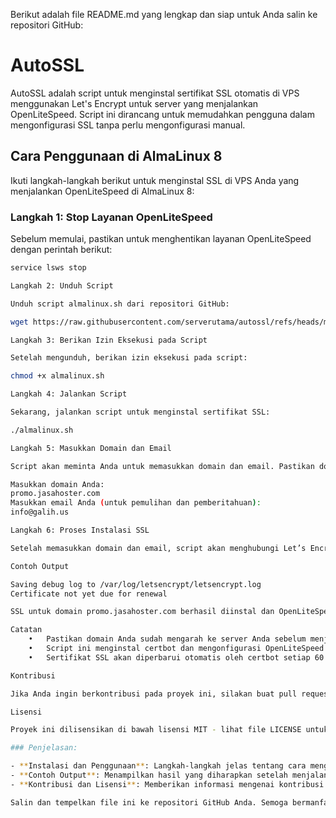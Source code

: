 Berikut adalah file README.md yang lengkap dan siap untuk Anda salin ke repositori GitHub:

# AutoSSL

AutoSSL adalah script untuk menginstal sertifikat SSL otomatis di VPS menggunakan Let's Encrypt untuk server yang menjalankan OpenLiteSpeed. Script ini dirancang untuk memudahkan pengguna dalam mengonfigurasi SSL tanpa perlu mengonfigurasi manual.

## Cara Penggunaan di AlmaLinux 8

Ikuti langkah-langkah berikut untuk menginstal SSL di VPS Anda yang menjalankan OpenLiteSpeed di AlmaLinux 8:

### Langkah 1: Stop Layanan OpenLiteSpeed

Sebelum memulai, pastikan untuk menghentikan layanan OpenLiteSpeed dengan perintah berikut:

```bash
service lsws stop

Langkah 2: Unduh Script

Unduh script almalinux.sh dari repositori GitHub:

wget https://raw.githubusercontent.com/serverutama/autossl/refs/heads/main/almalinux.sh

Langkah 3: Berikan Izin Eksekusi pada Script

Setelah mengunduh, berikan izin eksekusi pada script:

chmod +x almalinux.sh

Langkah 4: Jalankan Script

Sekarang, jalankan script untuk menginstal sertifikat SSL:

./almalinux.sh

Langkah 5: Masukkan Domain dan Email

Script akan meminta Anda untuk memasukkan domain dan email. Pastikan domain yang Anda masukkan sudah diarahkan ke server VPS Anda.

Masukkan domain Anda:
promo.jasahoster.com
Masukkan email Anda (untuk pemulihan dan pemberitahuan):
info@galih.us

Langkah 6: Proses Instalasi SSL

Setelah memasukkan domain dan email, script akan menghubungi Let’s Encrypt untuk mendapatkan sertifikat SSL. Jika sertifikat berhasil diambil, script akan mengonfigurasi OpenLiteSpeed untuk menggunakan SSL dan melakukan restart.

Contoh Output

Saving debug log to /var/log/letsencrypt/letsencrypt.log
Certificate not yet due for renewal

SSL untuk domain promo.jasahoster.com berhasil diinstal dan OpenLiteSpeed telah di-restart.

Catatan
	•	Pastikan domain Anda sudah mengarah ke server Anda sebelum menjalankan script.
	•	Script ini menginstal certbot dan mengonfigurasi OpenLiteSpeed untuk menggunakan sertifikat SSL yang diterbitkan oleh Let’s Encrypt.
	•	Sertifikat SSL akan diperbarui otomatis oleh certbot setiap 60 hari.

Kontribusi

Jika Anda ingin berkontribusi pada proyek ini, silakan buat pull request atau buka issue jika ada masalah yang ditemukan.

Lisensi

Proyek ini dilisensikan di bawah lisensi MIT - lihat file LICENSE untuk detail lebih lanjut.

### Penjelasan:

- **Instalasi dan Penggunaan**: Langkah-langkah jelas tentang cara menggunakan script di AlmaLinux 8.
- **Contoh Output**: Menampilkan hasil yang diharapkan setelah menjalankan script.
- **Kontribusi dan Lisensi**: Memberikan informasi mengenai kontribusi dan lisensi proyek.

Salin dan tempelkan file ini ke repositori GitHub Anda. Semoga bermanfaat!
